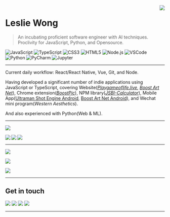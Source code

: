 <div>
<img align="right" src="https://github-readme-stats.vercel.app/api?username=Leslie-Wong-H&show_icons=true&hide_border=true&icon_color=586069&title_color=a0a9af">
</div>

# Leslie Wong

> An incubating proficient software engineer with AI techniques. Proclivity for JavaScript, Python, and Opensource.

![JavaScript](https://img.shields.io/badge/-JavaScript-F3CF01?style=flat-square&logo=JavaScript&logoColor=fff)
![TypeScript](https://img.shields.io/badge/-TypeScript-1A73E8?style=flat-square&logo=TypeScript&logoColor=fff)
![CSS3](https://img.shields.io/badge/-CSS3-254BDD?style=flat-square&logo=CSS3&labelColor=254BDD)
![HTML5](https://img.shields.io/badge/-HTML5-e34f26?style=flat-square&logo=HTML5&logoColor=fff)
![Node.js](https://img.shields.io/badge/-Node.js-8BBF3D?style=flat-square&logo=Node.js&logoColor=fff)
![VSCode](https://img.shields.io/badge/-VSCode-24A4EB?style=flat-square&logo=Visual%20Studio%20Code&logoColor=fff)
![Python](https://img.shields.io/badge/-Python-3872A3?style=flat-square&logo=Python&logoColor=fff)
![PyCharm](https://img.shields.io/badge/-PyCharm-339933?style=flat-square&logo=PyCharm&logoColor=fff)
![Jupyter](https://img.shields.io/badge/-Jupyter-007ACC?style=flat-square&logo=Jupyter&logoColor=orange)

---

Current daily workflow: React/React Native, Vue, Git, and Node.

Having developed a significant number of indie applications using JavaScript or TypeScript, covering Website([*Playgameoflife.live*](https://playgameoflife.live), [*Boost Art Net*](https://boost-art.net)), Chrome extension([*BoostPic*](https://chrome.google.com/webstore/detail/boostpic-search-google-im/pmpogggmiaehmjempogkkklfckignfgl)), NPM library([*JSBI-Calculator*](https://www.npmjs.com/package/jsbi-calculator)), Mobile App([Ultraman Shot Engine Android](https://play.google.com/store/apps/details?id=com.polarbeaver.ultraman_shot_engine), [Boost Art Net Android](https://play.google.com/store/apps/details?id=com.polarbeaver.boost_art_net)), and Wechat mini program(*Western Aesthetics*).

And also experienced with Python(Web & ML).

---


<a href="#"><img align="center" src="https://s2.loli.net/2022/05/19/5jPY3vSOTQFsxDU.png"></a>



<a href="https://github.com/Leslie-Wong-H/game_of_life">
  <img align="left" src="https://github-readme-stats.vercel.app/api/pin/?username=Leslie-Wong-H&repo=game_of_life&show_owner=true"/>
</a>

<a href="https://github.com/BoostPic/BoostPic">
  <img align="left" src="https://github-readme-stats.vercel.app/api/pin/?username=BoostPic&repo=BoostPic&show_owner=true"/>
</a>

<a href="#"><img align="center" src="https://s2.loli.net/2022/05/19/5jPY3vSOTQFsxDU.png"></a>

---


<a href="#"><img align="center" src="https://s2.loli.net/2022/05/19/5jPY3vSOTQFsxDU.png"></a>


<div>
<img align="center" src="https://streak-stats.demolab.com/?user=Leslie-Wong-H&theme=default&border_radius=5&date_format=M%20j%5B%2C%20Y%5D&currStreakNum=ff0000">
</div>

<a href="#"><img align="center" src="https://s2.loli.net/2022/05/19/5jPY3vSOTQFsxDU.png"></a>

---
## Get in touch

[![](https://img.shields.io/badge/-@79917148leslie-cecccd?style=flat-square&labelColor=cecccd&logo=Gmail&logoColor=e6584c)](mailto:79917148leslie@gmail.com)
[![](https://img.shields.io/badge/-@LeslieWong-0a66c2?style=flat-square&labelColor=0a66c2&logo=linkedin&logoColor=white)](https://www.linkedin.com/in/leslie-wong-en/)
[![](https://img.shields.io/badge/-@LeslieWongH1-1ca0f1?style=flat-square&labelColor=1ca0f1&logo=twitter&logoColor=white)](https://twitter.com/LeslieWongH1)
[![](https://img.shields.io/badge/-https://lesliewong.cn-0e83cd?style=flat-square&logo=Blogger&logoColor=fff)](https://lesliewong.cn)

---
